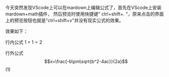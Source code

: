 今天突然发现VScode上可以在mardown上编辑公式了，首先在VScode上安装mardown+math插件，
然后预览时使用快捷键" ctrl+shift+. "，原来点击的界面上的预览按钮也就是"ctrl+shift+v"并没有现实公式的效果。  

效果如下：

行内公式  $1+1=2$

行外公式
$$x=\frac{-b\pm\sqrt{b^2-4ac}}{2a}$$ (1) 
